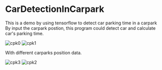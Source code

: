 # CarDetectionInCarpark
This is a demo by using tensorflow to detect car parking time in a carpark
By input the carpark postion, this program could detect car and calculate car's parking time.

![cpk0](https://user-images.githubusercontent.com/37313808/150091621-2935290e-5298-4475-a343-543d54bb1f75.JPG)
![cpk1](https://user-images.githubusercontent.com/37313808/150091625-7901ff03-9864-4715-8516-460304e536f7.JPG)

With different carparks position data.

![cpk3](https://user-images.githubusercontent.com/37313808/150091615-63d84ab9-8791-4b29-bff5-27b8139fb5f0.JPG)
![cpk2](https://user-images.githubusercontent.com/37313808/150091626-27d2c158-3b79-44ec-ac17-15d70e59921f.JPG)
